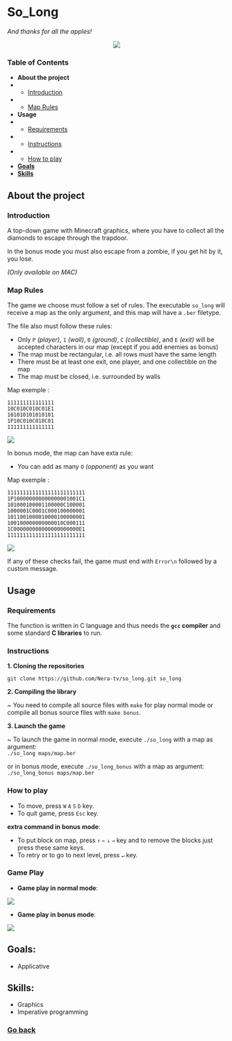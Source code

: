 

# So_Long
*And thanks for all the apples!*

<p align="center">
   <img src="https://github.com/Neress-dono/pictures/blob/108ebb57006ec708c79fc4f66bf1ce5bdd248fd7/commun-core_42/so_long/apple.png">   
</p>

### Table of Contents
* **About the project**
* * [Introduction](#introduction)
*  * [Map Rules](#map-rules)
* **Usage**
* * [Requirements](#requirements)
* * [Instructions](#instructions)
* * [How to play](#how-to-play)
* [**Goals**](#goals)
* [**Skills**](#skills)


## About the project

### Introduction
A top-down game with Minecraft graphics, where you have to collect all the diamonds to escape through the trapdoor. 

In the bonus mode you must also escape from a zombie, if you get hit by it, you lose.

*(Only available on MAC)*

### Map Rules

The game we choose must follow a set of rules. The executable  `so_long`  will receive a map as the only argument, and this map will have a  `.ber`  filetype.

The file also must follow these rules:

-   Only  `P`  _(player)_,  `1`  _(wall)_,  `0`  _(ground)_,  `C`  _(collectible)_, and  `E`  _(exit)_  will be accepted characters in our map (except if you add enemies as bonus)
-   The map must be rectangular, i.e. all rows must have the same length
-   There must be at least one exit, one player, and one collectible on the map
-   The map must be closed, i.e. surrounded by walls

Map exemple :

```ber
111111111111111
10C010C010C01E1
101010101010101
1P10C010C010C01
111111111111111
```
<p>
   <img src="https://github.com/Neress-dono/pictures/blob/72bbbd4644d61cda5fb2e63c3fa859cf2f7f00d9/commun-core_42/so_long/Screen%20Shot%202022-02-14%20at%2011.43.10%20AM.png">   
</p>

In bonus mode, the map can have exta rule:

- You can add as many `O` _(opponent)_ as you want

Map exemple :

```ber
1111111111111111111111111
1P100000000000000001001C1
101000100001100000C100001
1000001C00O1C000100000001
1011001000010000100000001
100100000000000010C000111
1C000000000000000000000E1
1111111111111111111111111
```

<p>
   <img src="https://github.com/Neress-dono/pictures/blob/72bbbd4644d61cda5fb2e63c3fa859cf2f7f00d9/commun-core_42/so_long/Screen%20Shot%202022-02-14%20at%2011.44.55%20AM.png">   
</p>

If any of these checks fail, the game must end with  `Error\n`  followed by a custom message.

## Usage

### Requirements

The function is written in C language and thus needs the  **`gcc`  compiler**  and some standard  **C libraries**  to run.

### Instructions

**1. Cloning the repositories**

```shell
git clone https://github.com/Nera-tv/so_long.git so_long
```

**2. Compiling the library**

~ You need to compile all source files with  `make` for play normal mode or compile all bonus source files with  `make bonus`.

**3. Launch the game**

~ To launch the game in normal mode, execute  `./so_long`  with a map as argument:  
   `./so_long maps/map.ber`
   
   or in bonus mode, execute  `./so_long_bonus`  with a map as argument:  
    `./so_long_bonus maps/map.ber`  

### How to play

-   To move, press `W` `A` `S` `D` key.
-   To quit game, press `Esc` key.

**extra command in bonus mode**:
-   To put block on map, press `↑` `←` `↓` `→` key and to remove the blocks just press these same keys.
-   To retry or to go to next level, press  `↵` key.

### Game Play

- **Game play in normal mode**:
<p>
   <img src="https://github.com/Neress-dono/pictures/blob/cace87e78622a12c9e639fefa856f1c52e8650d1/commun-core_42/so_long/Filmage_2022-02-14_131502_AdobeCreativeCloudExpress.gif">   
</p>

- **Game play in bonus mode**:
<p>
   <img src="https://github.com/Neress-dono/pictures/blob/2be68be1e22e1c66d5a9bcd53ca27b39a9762c2c/commun-core_42/so_long/Filmage_2022-02-14_133726_AdobeCreativeCloudExpress.gif">   
</p>

 ## Goals:

- Applicative

## Skills:

- Graphics  
- Imperative programming

### [Go back](https://github.com/Neress-dono/common-core_42)
